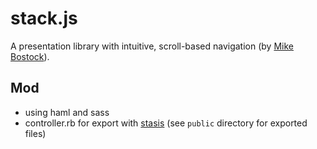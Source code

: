 # stack.js

A presentation library with intuitive, scroll-based navigation (by [Mike Bostock](http://bost.ocks.org/mike/)).

## Mod

- using haml and sass
- controller.rb for export with [stasis](http://stasis.me) (see `public` directory for exported files)